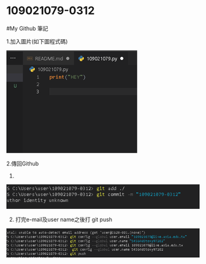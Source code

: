 # 109021079-0312

#My Github 筆記

1.加入圖片(如下圖程式碼)

<img src="imgs/註解%202021-03-12%20134920.png"
style="border: lpx solid #ffff00">

2.傳回Github

1.
<img src="imgs/註解%202021-03-12%20150013.png" style="width: 380">


2. 打完e-mail及user name之後打 git push
<img src="imgs/註解%202021-03-12%20150332.png" style="width: 380">
